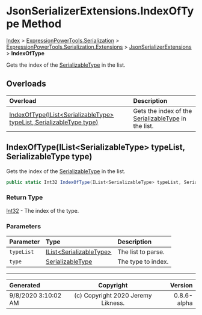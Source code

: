 ﻿# JsonSerializerExtensions.IndexOfType Method

[Index](../index.md) > [ExpressionPowerTools.Serialization](ExpressionPowerTools.Serialization.a.md) > [ExpressionPowerTools.Serialization.Extensions](ExpressionPowerTools.Serialization.Extensions.n.md) > [JsonSerializerExtensions](ExpressionPowerTools.Serialization.Extensions.JsonSerializerExtensions.cs.md) > **IndexOfType**

Gets the index of the [SerializableType](ExpressionPowerTools.Serialization.Serializers.SerializableType.cs.md) in the list.

## Overloads

| Overload | Description |
| :-- | :-- |
| [IndexOfType(IList&lt;SerializableType> typeList, SerializableType type)](#indexoftypeilistserializabletype-typelist-serializabletype-type) | Gets the index of the [SerializableType](ExpressionPowerTools.Serialization.Serializers.SerializableType.cs.md) in the list. |
## IndexOfType(IList&lt;SerializableType> typeList, SerializableType type)

Gets the index of the [SerializableType](ExpressionPowerTools.Serialization.Serializers.SerializableType.cs.md) in the list.

```csharp
public static Int32 IndexOfType(IList<SerializableType> typeList, SerializableType type)
```

### Return Type

 [Int32](https://docs.microsoft.com/dotnet/api/system.int32)  - The index of the type.

### Parameters

| Parameter | Type | Description |
| :-- | :-- | :-- |
| `typeList` | [IList&lt;SerializableType>](https://docs.microsoft.com/dotnet/api/system.collections.generic.ilist-1) | The list to parse. |
| `type` | [SerializableType](ExpressionPowerTools.Serialization.Serializers.SerializableType.cs.md) | The type to index. |



---

| Generated | Copyright | Version |
| :-- | :-: | --: |
| 9/8/2020 3:10:02 AM | (c) Copyright 2020 Jeremy Likness. | 0.8.6-alpha |

